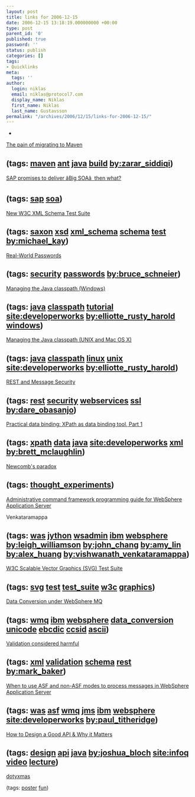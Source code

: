 ```yaml
---
layout: post
title: links for 2006-12-15
date: 2006-12-15 13:18:19.000000000 +00:00
type: post
parent_id: '0'
published: true
password: ''
status: publish
categories: []
tags:
- Quicklinks
meta:
  tags: ''
author:
  login: niklas
  email: niklas@protocol7.com
  display_name: Niklas
  first_name: Niklas
  last_name: Gustavsson
permalink: "/archives/2006/12/15/links-for-2006-12-15/"
---
```

- 
[The pain of migrating to Maven](http://weblogs.java.net/blog/zarar/archive/2006/12/the_pain_of_mig_1.html)

(tags: [maven](http://del.icio.us/protocol7/maven) [ant](http://del.icio.us/protocol7/ant) [java](http://del.icio.us/protocol7/java) [build](http://del.icio.us/protocol7/build) [by:zarar\_siddiqi](http://del.icio.us/protocol7/by:zarar_siddiqi))
- 
[SAP promises to deliver âBig SOAâ  then what?](http://blogs.zdnet.com/service-oriented/?p=773)

(tags: [sap](http://del.icio.us/protocol7/sap) [soa](http://del.icio.us/protocol7/soa))
- 
[New W3C XML Schema Test Suite](http://saxonica.blogharbor.com/blog/_archives/2006/12/14/2573096.html)

(tags: [saxon](http://del.icio.us/protocol7/saxon) [xsd](http://del.icio.us/protocol7/xsd) [xml\_schema](http://del.icio.us/protocol7/xml_schema) [schema](http://del.icio.us/protocol7/schema) [test](http://del.icio.us/protocol7/test) [by:michael\_kay](http://del.icio.us/protocol7/by:michael_kay))
- 
[Real-World Passwords](http://www.schneier.com/blog/archives/2006/12/realworld_passw.html)

(tags: [security](http://del.icio.us/protocol7/security) [passwords](http://del.icio.us/protocol7/passwords) [by:bruce\_schneier](http://del.icio.us/protocol7/by:bruce_schneier))
- 
[Managing the Java classpath (Windows)](http://www-128.ibm.com/developerworks/java/library/j-classpath-windows/)

(tags: [java](http://del.icio.us/protocol7/java) [classpath](http://del.icio.us/protocol7/classpath) [tutorial](http://del.icio.us/protocol7/tutorial) [site:developerworks](http://del.icio.us/protocol7/site:developerworks) [by:elliotte\_rusty\_harold](http://del.icio.us/protocol7/by:elliotte_rusty_harold) [windows](http://del.icio.us/protocol7/windows))
- 
[Managing the Java classpath (UNIX and Mac OS X)](http://www-128.ibm.com/developerworks/java/library/j-classpath-unix/)

(tags: [java](http://del.icio.us/protocol7/java) [classpath](http://del.icio.us/protocol7/classpath) [linux](http://del.icio.us/protocol7/linux) [unix](http://del.icio.us/protocol7/unix) [site:developerworks](http://del.icio.us/protocol7/site:developerworks) [by:elliotte\_rusty\_harold](http://del.icio.us/protocol7/by:elliotte_rusty_harold))
- 
[REST and Message Security](http://www.25hoursaday.com/weblog/CommentView.aspx?guid=fe1abde7-ed1e-4eaf-a490-560f1b508328#commentstart)

(tags: [rest](http://del.icio.us/protocol7/rest) [security](http://del.icio.us/protocol7/security) [webservices](http://del.icio.us/protocol7/webservices) [ssl](http://del.icio.us/protocol7/ssl) [by:dare\_obasanjo](http://del.icio.us/protocol7/by:dare_obasanjo))
- 
[Practical data binding: XPath as data binding tool, Part 1](http://www-128.ibm.com/developerworks/java/library/x-pracdb8.html)

(tags: [xpath](http://del.icio.us/protocol7/xpath) [data](http://del.icio.us/protocol7/data) [java](http://del.icio.us/protocol7/java) [site:developerworks](http://del.icio.us/protocol7/site:developerworks) [xml](http://del.icio.us/protocol7/xml) [by:brett\_mclaughlin](http://del.icio.us/protocol7/by:brett_mclaughlin))
- 
[Newcomb's paradox](http://en.wikipedia.org/wiki/Newcomb's_paradox)

(tags: [thought\_experiments](http://del.icio.us/protocol7/thought_experiments))
- 
[Administrative command framework programming guide for WebSphere Application Server](http://www-128.ibm.com/developerworks/websphere/techjournal/0610_chang/0610_chang.html)

Venkataramappa

(tags: [was](http://del.icio.us/protocol7/was) [jython](http://del.icio.us/protocol7/jython) [wsadmin](http://del.icio.us/protocol7/wsadmin) [ibm](http://del.icio.us/protocol7/ibm) [websphere](http://del.icio.us/protocol7/websphere) [by:leigh\_williamson](http://del.icio.us/protocol7/by:leigh_williamson) [by:john\_chang](http://del.icio.us/protocol7/by:john_chang) [by:amy\_lin](http://del.icio.us/protocol7/by:amy_lin) [by:alex\_huang](http://del.icio.us/protocol7/by:alex_huang) [by:vishwanath\_venkataramappa](http://del.icio.us/protocol7/by:vishwanath_venkataramappa))
- 
[W3C Scalable Vector Graphics (SVG) Test Suite](http://www.w3.org/Graphics/SVG/Test/20061213/)

(tags: [svg](http://del.icio.us/protocol7/svg) [test](http://del.icio.us/protocol7/test) [test\_suite](http://del.icio.us/protocol7/test_suite) [w3c](http://del.icio.us/protocol7/w3c) [graphics](http://del.icio.us/protocol7/graphics))
- 
[Data Conversion under WebSphere MQ](http://www-1.ibm.com/support/docview.wss?rs=171&uid=swg27005729&acss=wmq121106)

(tags: [wmq](http://del.icio.us/protocol7/wmq) [ibm](http://del.icio.us/protocol7/ibm) [websphere](http://del.icio.us/protocol7/websphere) [data\_conversion](http://del.icio.us/protocol7/data_conversion) [unicode](http://del.icio.us/protocol7/unicode) [ebcdic](http://del.icio.us/protocol7/ebcdic) [ccsid](http://del.icio.us/protocol7/ccsid) [ascii](http://del.icio.us/protocol7/ascii))
- 
[Validation considered harmful](http://www.coactus.com/blog/2006/12/validation-considered-harmful/)

(tags: [xml](http://del.icio.us/protocol7/xml) [validation](http://del.icio.us/protocol7/validation) [schema](http://del.icio.us/protocol7/schema) [rest](http://del.icio.us/protocol7/rest) [by:mark\_baker](http://del.icio.us/protocol7/by:mark_baker))
- 
[When to use ASF and non-ASF modes to process messages in WebSphere Application Server](http://www-128.ibm.com/developerworks/websphere/library/techarticles/0611_titheridge/0611_titheridge.html)

(tags: [was](http://del.icio.us/protocol7/was) [asf](http://del.icio.us/protocol7/asf) [wmq](http://del.icio.us/protocol7/wmq) [jms](http://del.icio.us/protocol7/jms) [ibm](http://del.icio.us/protocol7/ibm) [websphere](http://del.icio.us/protocol7/websphere) [site:developerworks](http://del.icio.us/protocol7/site:developerworks) [by:paul\_titheridge](http://del.icio.us/protocol7/by:paul_titheridge))
- 
[How to Design a Good API & Why it Matters](http://www.infoq.com/presentations/effective-api-design;jsessionid=2FA705F0BB38352BA1395FD942E46C57)

(tags: [design](http://del.icio.us/protocol7/design) [api](http://del.icio.us/protocol7/api) [java](http://del.icio.us/protocol7/java) [by:joshua\_bloch](http://del.icio.us/protocol7/by:joshua_bloch) [site:infoq](http://del.icio.us/protocol7/site:infoq) [video](http://del.icio.us/protocol7/video) [lecture](http://del.icio.us/protocol7/lecture))
- 
[dotyxmas](http://www.boingboing.net/dotyxmas.jpg)

(tags: [poster](http://del.icio.us/protocol7/poster) [fun](http://del.icio.us/protocol7/fun))

